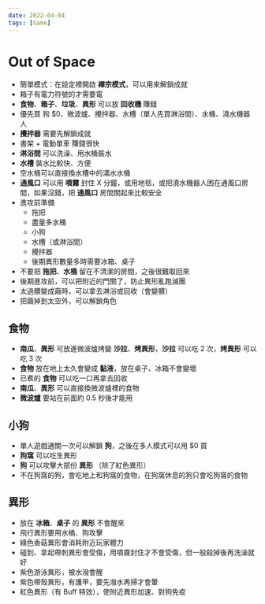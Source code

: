 ```yaml
---
date: 2022-04-04
tags: [Game]
---
```


# Out of Space

<!--truncate-->

- 簡單模式：在設定裡開啟 **襌宗模式**，可以用來解鎖成就
- 箱子有電力符號的才需要電
- **食物**、**箱子**、**垃圾**、**異形** 可以放 **回收機** 賺錢
- 優先買 狗 $0、微波爐、攪拌器、水槽（單人先買淋浴間）、水桶、澆水機器人
- **攪拌器** 需要先解鎖成就
- 書架 + 電動單車 賺錢很快
- **淋浴間** 可以洗澡、用水桶裝水
- **水槽** 裝水比較快、方便
- 空水桶可以直接換水槽中的滿水水桶
- **通風口** 可以用 **噴霧** 封住 X 分鐘，或用地毯，或把澆水機器人困在通風口房間，如果沒錢，把 **通風口** 房間關起來比較安全
- 進攻前準備
  - 拖把
  - 盡量多水桶
  - 小狗
  - 水槽（或淋浴間）
  - 攪拌器
  - 後期異形數量多時需要冰箱、桌子
- 不要把 **拖把**、**水桶** 留在不清潔的房間，之後很難取回來
- 後期進攻前，可以把附近的門關了，防止異形亂跑滅團
- 太過髒變成繭時，可以拿去淋浴或回收（會變髒）
- 把繭掉到太空外，可以解鎖角色

## 食物

- **南瓜**、**異形** 可放進微波爐烤變 **沙拉**、**烤異形**，**沙拉** 可以吃 2 次，**烤異形** 可以吃 3 次
- **食物** 放在地上太久會變成 **黏液**，放在桌子、冰箱不會變壞
- 已煮的 **食物** 可以吃一口再拿去回收
- **南瓜**、**異形** 可以直接換微波爐裡的食物
- **微波爐** 要站在前面約 0.5 秒後才能用

## 小狗

- 單人遊戲通關一次可以解鎖 **狗**，之後在多人模式可以用 $0 買
- **狗窩** 可以吃生異形
- **狗** 可以攻擊大部份 **異形** （除了紅色異形）
- 不在狗窩的狗，會吃地上和狗窩的食物，在狗窩休息的狗只會吃狗窩的食物

## 異形

- 放在 **冰箱**、**桌子** 的 **異形** 不會醒來
- 飛行異形要用水桶、狗攻擊
- 綠色香菇異形會消耗附近玩家體力
- 碰到、拿起帶刺異形會受傷，用噴霧封住才不會受傷，但一般殺掉後再洗澡就好
- 紫色游泳異形，被水潑會醒
- 紫色帶殼異形，有護甲，要先潑水再掃才會暈
- 紅色異形（有 Buff 特效），使附近異形加速、對狗免疫

